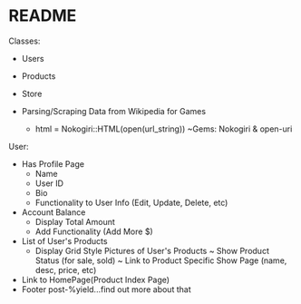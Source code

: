# README

Classes:
- Users
- Products
- Store

- Parsing/Scraping Data from Wikipedia for Games
  * html = Nokogiri::HTML(open(url_string))
    ~Gems:  Nokogiri & open-uri

User:
- Has Profile Page
  * Name
  * User ID
  * Bio
  * Functionality to User Info (Edit, Update, Delete, etc)
- Account Balance
  * Display Total Amount
  * Add Functionality (Add More $)
- List of User's Products
  * Display Grid Style Pictures of User's Products
    ~ Show Product Status (for sale, sold)
    ~ Link to Product Specific Show Page (name, desc, price, etc)
- Link to HomePage(Product Index Page)
- Footer post-%yield...find out more about that
